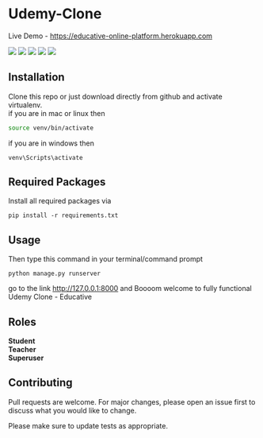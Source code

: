 # Udemy-Clone
Live Demo - https://educative-online-platform.herokuapp.com


<img src="https://img.shields.io/badge/build-passing-success"> <img src="https://img.shields.io/badge/Python-3.9.1-blueviolet"> <img src="https://img.shields.io/badge/Django-4.0.1-blue"> <img src="https://img.shields.io/badge/SQLite-9cf"> <img src="https://img.shields.io/badge/Bootstrap--5-blueviolet">


## Installation

Clone this repo or just download directly from github and activate virtualenv.<br> 
if you are in mac or linux then

```bash
source venv/bin/activate
```
if you are in windows then
```
venv\Scripts\activate
```
## Required Packages

Install all required packages via
```
pip install -r requirements.txt
```
## Usage

Then type this command in your terminal/command prompt
```
python manage.py runserver
```
go to the link http://127.0.0.1:8000 and Boooom welcome to fully functional Udemy Clone - Educative

 
## Roles
  <b>Student</b> <br>
  <b>Teacher</b> <br>
  <b>Superuser</b>

## Contributing
Pull requests are welcome. For major changes, please open an issue first to discuss what you would like to change.

Please make sure to update tests as appropriate.
